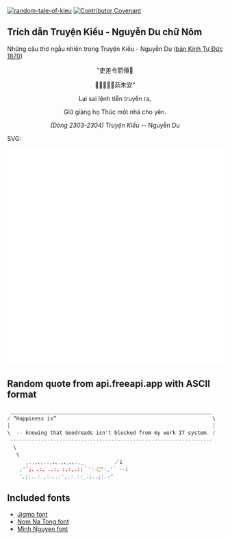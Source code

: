 [![random-tale-of-kieu](https://github.com/huuquyet/random-tale-of-kieu/actions/workflows/random-tale-of-kieu.yml/badge.svg)](https://github.com/huuquyet/random-tale-of-kieu/actions/workflows/random-tale-of-kieu.yml)
[![Contributor Covenant](https://img.shields.io/badge/Contributor%20Covenant-2.1-4baaaa.svg)](.github/CODE_OF_CONDUCT.md "Contributor Covenant 2.1")

## Trích dẫn Truyện Kiều - Nguyễn Du chữ Nôm

Những câu thơ ngẫu nhiên trong Truyện Kiều - Nguyễn Du ([bản Kinh Tự Đức 1870](https://vi.wikisource.org/wiki/Truy%E1%BB%87n_Ki%E1%BB%81u_(b%E1%BA%A3n_Kinh_T%E1%BB%B1_%C4%90%E1%BB%A9c_1870)))

<div align="center">
<!-- START_KIEU -->
      <p class="nom">“吏差令箭傳𠚢</p>
      <p class="nom">𪧚𦀾户束󰜋茹朱安”</p>
      <p class="quocngu">Lại sai lệnh tiễn truyền ra,</p>
      <p class="quocngu">Giữ giàng họ Thúc một nhà cho yên.</p>
      <p class="author"><i>(Dòng 2303-2304) Truyện Kiều</i> -- Nguyễn Du</p>
<!-- END_KIEU -->
</div>

SVG:

<div align="center">
  <img src="./assets/random-kieu.svg" alt="The Tale of Kieu - Nguyen Du">
</div>

## Random quote from api.freeapi.app with ASCII format

<!-- START_QUOTE -->
```rust
 __________________________________________________________________
/ “Happiness is”                                                   \
|                                                                  |
\  -- knowing that Goodreads isn't blocked from my work IT system. /
 ------------------------------------------------------------------
  \
   \
      ,.,,､,..,､､.,､,､､.,_          ／i
    ;'`;、､:、..:、:,:,.::｀'::ﾞ":,'´ --i
    '､;:..: ,:.､.:',.:.::_.;..;:.‐'ﾞ

```
<!-- END_QUOTE -->

## Included fonts

- [Jigmo font](https://github.com/kamichikoichi/jigmo)
- [Nom Na Tong font](https://github.com/nomfoundation/font)
- [Minh Nguyen font](https://github.com/TKYKmori/Minh-Nguyen)
